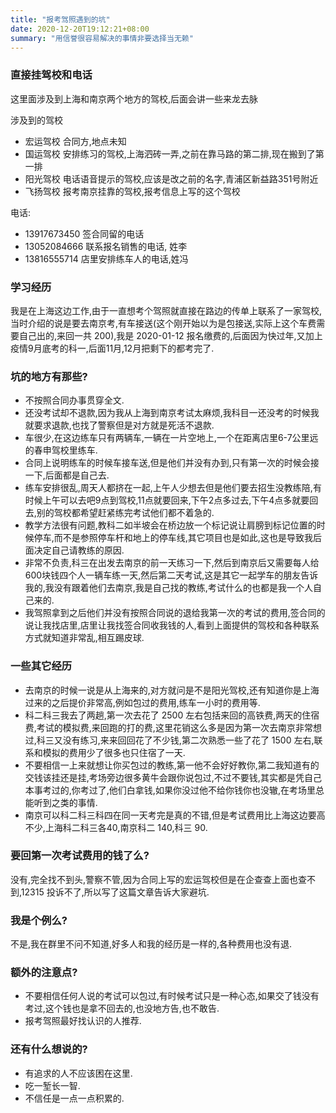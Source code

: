 ```yaml
---
title: "报考驾照遇到的坑"
date: 2020-12-20T19:12:21+08:00
summary: "用信誉很容易解决的事情非要选择当无赖"
---
```


### 直接挂驾校和电话

这里面涉及到上海和南京两个地方的驾校,后面会讲一些来龙去脉

涉及到的驾校

- 宏运驾校 合同方,地点未知
- 国运驾校 安排练习的驾校,上海泗砖一弄,之前在靠马路的第二排,现在搬到了第一排
- 阳光驾校 电话语音提示的驾校,应该是改之前的名字,青浦区新益路351号附近
- 飞扬驾校 报考南京挂靠的驾校,报考信息上写的这个驾校

电话:

- 13917673450 签合同留的电话
- 13052084666 联系报名销售的电话, 姓李
- 13816555714 店里安排练车人的电话,姓冯

### 学习经历

我是在上海这边工作,由于一直想考个驾照就直接在路边的传单上联系了一家驾校,当时介绍的说是要去南京考,有车接送(这个刚开始以为是包接送,实际上这个车费需要自己出的,来回一共 200),我是 2020-01-12 报名缴费的,后面因为快过年,又加上疫情9月底考的科一,后面11月,12月把剩下的都考完了.

### 坑的地方有那些?

- 不按照合同办事贯穿全文.
- 还没考试却不退款,因为我从上海到南京考试太麻烦,我科目一还没考的时候我就要求退款,也找了警察但是对方就是死活不退款.
- 车很少,在这边练车只有两辆车,一辆在一片空地上,一个在距离店里6-7公里远的春申驾校里练车.
- 合同上说明练车的时候车接车送,但是他们并没有办到,只有第一次的时候会接一下,后面都是自己去.
- 练车安排很乱,周天人都挤在一起,上午人少想去但是他们要去招生没教练陪,有时候上午可以去吧9点到驾校,11点就要回来,下午2点多过去,下午4点多就要回去,别的驾校都希望赶紧练完考试他们都不着急的.
- 教学方法很有问题,教科二如半坡会在桥边放一个标记说让肩膀到标记位置的时候停车,而不是参照停车杆和地上的停车线,其它项目也是如此,这也是导致我后面决定自己请教练的原因.
- 非常不负责,科三在出发去南京的前一天练习一下,然后到南京后又需要每人给600块钱四个人一辆车练一天,然后第二天考试,这是其它一起学车的朋友告诉我的,我没有跟着他们去南京,我是自己找的教练,考试什么的也都是我一个人自己来的.
- 我驾照拿到之后他们并没有按照合同说的退给我第一次的考试的费用,签合同的说让我找店里,店里让我找签合同收我钱的人,看到上面提供的驾校和各种联系方式就知道非常乱,相互踢皮球.

### 一些其它经历

- 去南京的时候一说是从上海来的,对方就问是不是阳光驾校,还有知道你是上海过来的之后提价非常高,例如包过的费用,练车一小时的费用等.
- 科二科三我去了两趟,第一次去花了 2500 左右包括来回的高铁费,两天的住宿费,考试的模拟费,来回跑的打的费,这里花销这么多是因为第一次去南京非常想过,科三又没有练习,来来回回花了不少钱,第二次熟悉一些了花了 1500 左右,联系和模拟的费用少了很多也只住宿了一天.
- 不要相信一上来就想让你买包过的教练,第一他不会好好教你,第二我知道有的交钱该挂还是挂,考场旁边很多黄牛会跟你说包过,不过不要钱,其实都是凭自己本事考过的,你考过了,他们白拿钱,如果你没过他不给你钱你也没辙,在考场里总能听到之类的事情.
- 南京可以科二科三科四在同一天考完是真的不错,但是考试费用比上海这边要高不少,上海科二科三各40,南京科二 140,科三 90.

### 要回第一次考试费用的钱了么?

没有,完全找不到头,警察不管,因为合同上写的宏运驾校但是在企查查上面也查不到,12315 投诉不了,所以写了这篇文章告诉大家避坑.

### 我是个例么?

不是,我在群里不问不知道,好多人和我的经历是一样的,各种费用也没有退.

### 额外的注意点?

- 不要相信任何人说的考试可以包过,有时候考试只是一种心态,如果交了钱没有考过,这个钱也是拿不回去的,也没地方告,也不敢告.
- 报考驾照最好找认识的人推荐.

### 还有什么想说的?

- 有追求的人不应该困在这里.
- 吃一堑长一智.
- 不信任是一点一点积累的.
